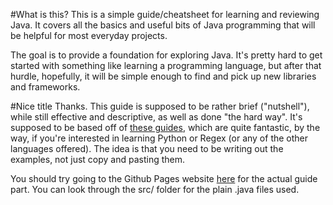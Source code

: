 #What is this?
This is a simple guide/cheatsheet for learning and reviewing Java. It covers all the basics and useful bits of Java programming that will be helpful for most everyday projects.

The goal is to provide a foundation for exploring Java. It's pretty hard to get started with something like learning a programming language, but after that hurdle, hopefully, it will be simple enough to find and pick up new libraries and frameworks.

#Nice title
Thanks. This guide is supposed to be rather brief ("nutshell"), while still effective and descriptive, as well as done "the hard way". It's supposed to be based off of [these guides](http://learncodethehardway.org/), which are quite fantastic, by the way, if you're interested in learning Python or Regex (or any of the other languages offered). The idea is that you need to be writing out the examples, not just copy and pasting them.

You should try going to the Github Pages website [here](http://PsychicNoodles.github.io/java-nutshell) for the actual guide part. You can look through the src/ folder for the plain .java files used.